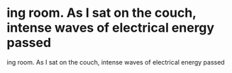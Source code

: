 # ing room. As I sat on the couch, intense waves of electrical energy passed

ing room. As I sat on the couch, intense waves of electrical energy passed